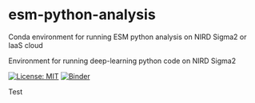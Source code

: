 # esm-python-analysis
Conda environment for running ESM python analysis on NIRD Sigma2 or IaaS cloud

Environment for running deep-learning python code on NIRD Sigma2

[![License: MIT](https://img.shields.io/badge/License-MIT-yellow.svg)](https://opensource.org/licenses/MIT)
[![Binder](https://mybinder.org/badge_logo.svg)](https://mybinder.org/v2/gh/NordicESMhub/esm-python-analysis/master)

Test

